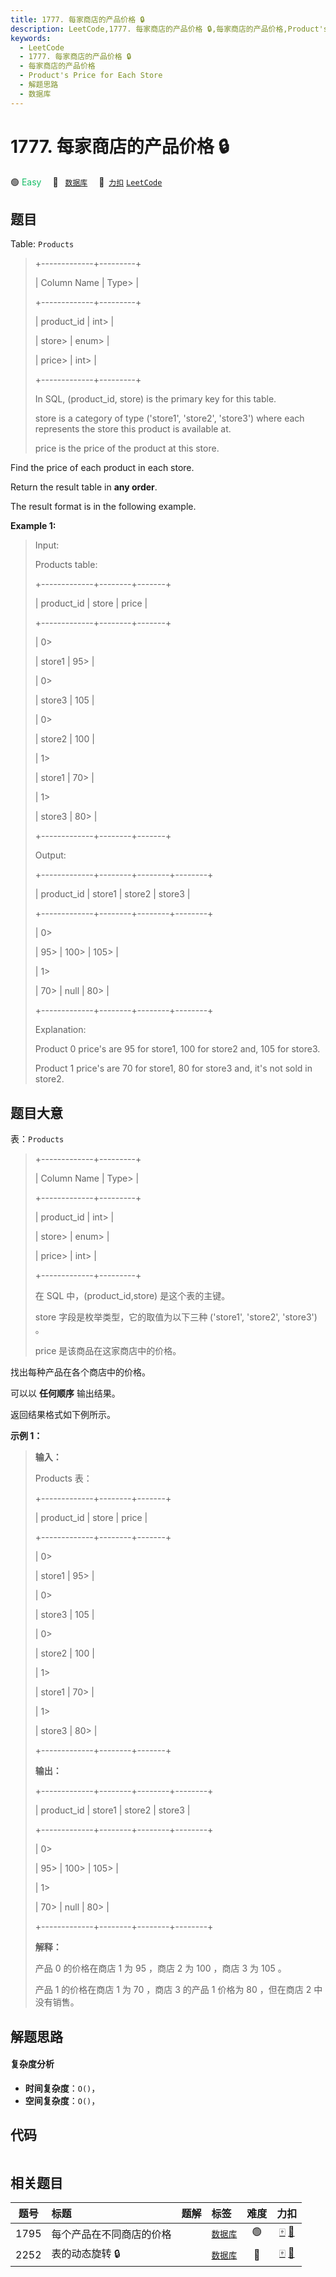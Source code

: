 ```yaml
---
title: 1777. 每家商店的产品价格 🔒
description: LeetCode,1777. 每家商店的产品价格 🔒,每家商店的产品价格,Product's Price for Each Store,解题思路,数据库
keywords:
  - LeetCode
  - 1777. 每家商店的产品价格 🔒
  - 每家商店的产品价格
  - Product's Price for Each Store
  - 解题思路
  - 数据库
---
```


# 1777. 每家商店的产品价格 🔒

🟢 <font color=#15bd66>Easy</font>&emsp; 🔖&ensp; [`数据库`](/tag/database.md)&emsp; 🔗&ensp;[`力扣`](https://leetcode.cn/problems/products-price-for-each-store) [`LeetCode`](https://leetcode.com/problems/products-price-for-each-store)

## 题目

Table: `Products`

> 
> 
> 
> 
> 
> +-------------+---------+
> 
> | Column Name | Type> 
> |
> 
> +-------------+---------+
> 
> | product_id  | int> 
>  |
> 
> | store> 
>    | enum> 
> |
> 
> | price> 
>    | int> 
>  |
> 
> +-------------+---------+
> 
> In SQL, (product_id, store) is the primary key for this table.
> 
> store is a category of type ('store1', 'store2', 'store3') where each represents the store this product is available at.
> 
> price is the price of the product at this store.
> 
> 



Find the price of each product in each store.

Return the result table in **any order**.

The result format is in the following example.



**Example 1:**

> Input: 
> 
> Products table:
> 
> +-------------+--------+-------+
> 
> | product_id  | store  | price |
> 
> +-------------+--------+-------+
> 
> | 0> 
> > 
>    | store1 | 95> 
> |
> 
> | 0> 
> > 
>    | store3 | 105   |
> 
> | 0> 
> > 
>    | store2 | 100   |
> 
> | 1> 
> > 
>    | store1 | 70> 
> |
> 
> | 1> 
> > 
>    | store3 | 80> 
> |
> 
> +-------------+--------+-------+
> 
> Output: 
> 
> +-------------+--------+--------+--------+
> 
> | product_id  | store1 | store2 | store3 |
> 
> +-------------+--------+--------+--------+
> 
> | 0> 
> > 
>    | 95> 
>  | 100> 
> | 105> 
> |
> 
> | 1> 
> > 
>    | 70> 
>  | null   | 80> 
>  |
> 
> +-------------+--------+--------+--------+
> 
> Explanation: 
> 
> Product 0 price's are 95 for store1, 100 for store2 and, 105 for store3.
> 
> Product 1 price's are 70 for store1, 80 for store3 and, it's not sold in store2.
> 
> 


## 题目大意

表：`Products`

> 
> 
> 
> 
> 
> +-------------+---------+
> 
> | Column Name | Type> 
> |
> 
> +-------------+---------+
> 
> | product_id  | int> 
>  |
> 
> | store> 
>    | enum> 
> |
> 
> | price> 
>    | int> 
>  |
> 
> +-------------+---------+
> 
> 在 SQL 中，(product_id,store) 是这个表的主键。
> 
> store 字段是枚举类型，它的取值为以下三种 ('store1', 'store2', 'store3') 。
> 
> price 是该商品在这家商店中的价格。



找出每种产品在各个商店中的价格。

可以以 **任何顺序** 输出结果。

返回结果格式如下例所示。



**示例 1：**

> 
> 
> 
> 
> 
> **输入：**
> 
> Products 表：
> 
> +-------------+--------+-------+
> 
> | product_id  | store  | price |
> 
> +-------------+--------+-------+
> 
> | 0> 
> > 
>    | store1 | 95> 
> |
> 
> | 0> 
> > 
>    | store3 | 105   |
> 
> | 0> 
> > 
>    | store2 | 100   |
> 
> | 1> 
> > 
>    | store1 | 70> 
> |
> 
> | 1> 
> > 
>    | store3 | 80> 
> |
> 
> +-------------+--------+-------+
> 
> **输出：**
> 
> +-------------+--------+--------+--------+
> 
> | product_id  | store1 | store2 | store3 |
> 
> +-------------+--------+--------+--------+
> 
> | 0> 
> > 
>    | 95> 
>  | 100> 
> | 105> 
> |
> 
> | 1> 
> > 
>    | 70> 
>  | null   | 80> 
>  |
> 
> +-------------+--------+--------+--------+
> 
> **解释：**
> 
> 产品 0 的价格在商店 1 为 95 ，商店 2 为 100 ，商店 3 为 105 。
> 
> 产品 1 的价格在商店 1 为 70 ，商店 3 的产品 1 价格为 80 ，但在商店 2 中没有销售。
> 
> 


## 解题思路

#### 复杂度分析

- **时间复杂度**：`O()`，
- **空间复杂度**：`O()`，

## 代码

```javascript

```

## 相关题目

<!-- prettier-ignore -->
| 题号 | 标题 | 题解 | 标签 | 难度 | 力扣 |
| :------: | :------ | :------: | :------ | :------: | :------: |
| 1795 | 每个产品在不同商店的价格 |  |  [`数据库`](/tag/database.md) | 🟢 | [🀄️](https://leetcode.cn/problems/rearrange-products-table) [🔗](https://leetcode.com/problems/rearrange-products-table) |
| 2252 | 表的动态旋转 🔒 |  |  [`数据库`](/tag/database.md) | 🔴 | [🀄️](https://leetcode.cn/problems/dynamic-pivoting-of-a-table) [🔗](https://leetcode.com/problems/dynamic-pivoting-of-a-table) |